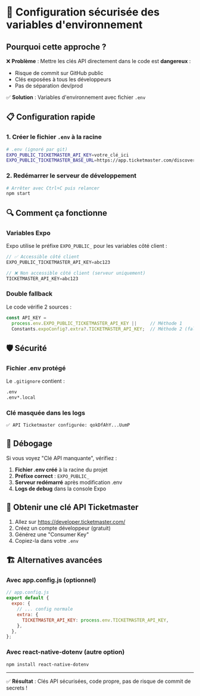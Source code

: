 # 🔐 Configuration sécurisée des variables d'environnement

## Pourquoi cette approche ?

❌ **Problème** : Mettre les clés API directement dans le code est **dangereux** :
- Risque de commit sur GitHub public
- Clés exposées à tous les développeurs
- Pas de séparation dev/prod

✅ **Solution** : Variables d'environnement avec fichier `.env`

## 📋 Configuration rapide

### 1. Créer le fichier `.env` à la racine

```bash
# .env (ignoré par git)
EXPO_PUBLIC_TICKETMASTER_API_KEY=votre_clé_ici
EXPO_PUBLIC_TICKETMASTER_BASE_URL=https://app.ticketmaster.com/discovery/v2
```

### 2. Redémarrer le serveur de développement

```bash
# Arrêter avec Ctrl+C puis relancer
npm start
```

## 🔍 Comment ça fonctionne

### Variables Expo

Expo utilise le préfixe `EXPO_PUBLIC_` pour les variables côté client :

```javascript
// ✅ Accessible côté client 
EXPO_PUBLIC_TICKETMASTER_API_KEY=abc123

// ❌ Non accessible côté client (serveur uniquement)
TICKETMASTER_API_KEY=abc123
```

### Double fallback

Le code vérifie 2 sources :

```javascript
const API_KEY = 
  process.env.EXPO_PUBLIC_TICKETMASTER_API_KEY ||     // Méthode 1
  Constants.expoConfig?.extra?.TICKETMASTER_API_KEY;  // Méthode 2 (fallback)
```

## 🛡️ Sécurité

### Fichier .env protégé

Le `.gitignore` contient :
```bash
.env
.env*.local
```

### Clé masquée dans les logs

```bash
✅ API Ticketmaster configurée: qokDfAhY...UumP
```

## 🐛 Débogage

Si vous voyez "Clé API manquante", vérifiez :

1. **Fichier .env créé** à la racine du projet
2. **Préfixe correct** : `EXPO_PUBLIC_`
3. **Serveur redémarré** après modification .env
4. **Logs de debug** dans la console Expo

## 🚀 Obtenir une clé API Ticketmaster

1. Allez sur https://developer.ticketmaster.com/
2. Créez un compte développeur (gratuit)
3. Générez une "Consumer Key"
4. Copiez-la dans votre `.env`

## 🏗️ Alternatives avancées

### Avec app.config.js (optionnel)

```javascript
// app.config.js
export default {
  expo: {
    // ... config normale
    extra: {
      TICKETMASTER_API_KEY: process.env.TICKETMASTER_API_KEY,
    },
  },
};
```

### Avec react-native-dotenv (autre option)

```bash
npm install react-native-dotenv
```

---

✅ **Résultat** : Clés API sécurisées, code propre, pas de risque de commit de secrets ! 